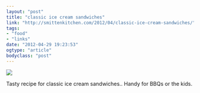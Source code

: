 ```yaml
---
layout: "post"
title: "classic ice cream sandwiches"
link: "http://smittenkitchen.com/2012/04/classic-ice-cream-sandwiches/"
tags: 
- "food"
- "links"
date: "2012-04-29 19:23:53"
ogtype: "article"
bodyclass: "post"
---
```


![](http://cdn.rogerstringer.com/media/classic-ice-cream-sandwiches.jpg)

Tasty recipe for classic ice cream sandwiches.. Handy for BBQs or the kids.